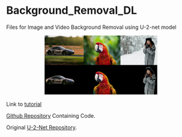 # Background_Removal_DL
Files for Image and Video Background Removal using U-2-net model

<p align="center">
  <img width="300" heigth="300" src="Images_for_Readme/Image1.png">
  <br>
</p>

Link to [tutorial](https://nisargkapkar.hashnode.dev/image-and-video-background-removal-using-deep-learning)

[Github Repository](https://github.com/Nkap23/u2net_bgremove_code) Containing Code.

Original [U-2-Net Repository](https://github.com/NathanUA/U-2-Net).
